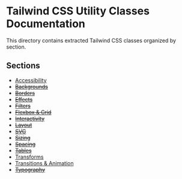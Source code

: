 # Tailwind CSS Utility Classes Documentation

This directory contains extracted Tailwind CSS classes organized by section.

## Sections

- [Accessibility](./accessibility.md)
- ~~[Backgrounds](./backgrounds.md)~~
- ~~[Borders](./borders.md)~~
- ~~[Effects](./effects.md)~~
- ~~[Filters](./filters.md)~~
- ~~[Flexbox & Grid](./flexbox_and_grid.md)~~
- ~~[Interactivity](./interactivity.md)~~
- ~~[Layout](./layout.md)~~
- ~~[SVG](./svg.md)~~
- ~~[Sizing](./sizing.md)~~
- ~~[Spacing](./spacing.md)~~
- ~~[Tables](./tables.md)~~
- [Transforms](./transforms.md)
- [Transitions & Animation](./transitions_and_animation.md)
- ~~[Typography](./typography.md)~~
